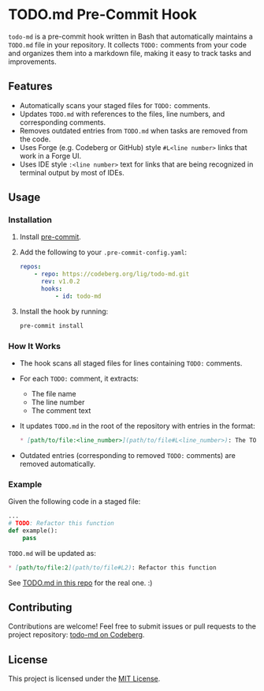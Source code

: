 # TODO.md Pre-Commit Hook

`todo-md` is a pre-commit hook written in Bash that automatically maintains a `TODO.md` file in your repository. It collects `TODO:` comments from your code and organizes them into a markdown file, making it easy to track tasks and improvements.

## Features

- Automatically scans your staged files for `TODO:` comments.
- Updates `TODO.md` with references to the files, line numbers, and corresponding comments.
- Removes outdated entries from `TODO.md` when tasks are removed from the code.
- Uses Forge (e.g. Codeberg or GitHub) style `#L<line number>` links that work in a Forge UI.
- Uses IDE style `:<line number>` text for links that are being recognized in terminal output by most of IDEs.

## Usage

### Installation

1. Install [pre-commit](https://pre-commit.com/).

2. Add the following to your `.pre-commit-config.yaml`:

    ```yaml
    repos:
        - repo: https://codeberg.org/lig/todo-md.git
          rev: v1.0.2
          hooks:
              - id: todo-md
    ```

3. Install the hook by running:

    ```bash
    pre-commit install
    ```

### How It Works

- The hook scans all staged files for lines containing `TODO:` comments.
- For each `TODO:` comment, it extracts:
  - The file name
  - The line number
  - The comment text
- It updates `TODO.md` in the root of the repository with entries in the format:

    ```markdown
    * [path/to/file:<line_number>](path/to/file#L<line_number>): The TODO comment text
    ```

- Outdated entries (corresponding to removed `TODO:` comments) are removed automatically.

### Example

Given the following code in a staged file:

```python
...
# TODO: Refactor this function
def example():
    pass
```

`TODO.md` will be updated as:

```markdown
* [path/to/file:2](path/to/file#L2): Refactor this function
```

See [TODO.md in this repo](TODO.md) for the real one. :)

## Contributing

Contributions are welcome! Feel free to submit issues or pull requests to the project repository: [todo-md on Codeberg](https://codeberg.org/lig/todo-md).

## License

This project is licensed under the [MIT License](LICENSE).
